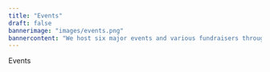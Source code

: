 ```yaml
---
title: "Events"
draft: false
bannerimage: "images/events.png"
bannercontent: "We host six major events and various fundraisers throughout the year. Sign up for upcoming events and learn about our past events here!"
---
```

Events
